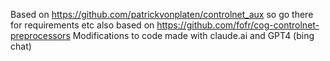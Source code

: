 Based on https://github.com/patrickvonplaten/controlnet_aux so go there for requirements etc
also based on https://github.com/fofr/cog-controlnet-preprocessors 
Modifications to code made with claude.ai and GPT4 (bing chat)



